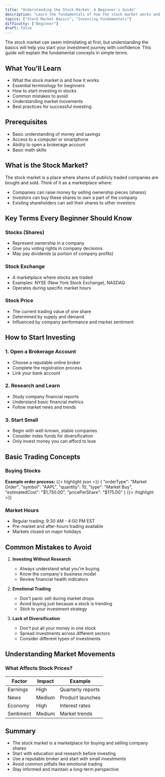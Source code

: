 ```yaml
---
title: "Understanding the Stock Market: A Beginner's Guide"
description: "Learn the fundamentals of how the stock market works and start your investment journey"
topics: ["Stock Market Basics", "Investing Fundamentals"]
difficulty: ["Beginner"]
draft: false
---
```

The stock market can seem intimidating at first, but understanding the basics will help you start your investment journey with confidence. This guide will explain the fundamental concepts in simple terms.

## What You'll Learn

- What the stock market is and how it works
- Essential terminology for beginners
- How to start investing in stocks
- Common mistakes to avoid
- Understanding market movements
- Best practices for successful investing

## Prerequisites

- Basic understanding of money and savings
- Access to a computer or smartphone
- Ability to open a brokerage account
- Basic math skills

## What is the Stock Market?

The stock market is a place where shares of publicly traded companies are bought and sold. Think of it as a marketplace where:

- Companies can raise money by selling ownership pieces (shares)
- Investors can buy these shares to own a part of the company
- Existing shareholders can sell their shares to other investors

## Key Terms Every Beginner Should Know

### Stocks (Shares)

- Represent ownership in a company
- Give you voting rights in company decisions
- May pay dividends (a portion of company profits)

### Stock Exchange

- A marketplace where stocks are traded
- Examples: NYSE (New York Stock Exchange), NASDAQ
- Operates during specific market hours

### Stock Price

- The current trading value of one share
- Determined by supply and demand
- Influenced by company performance and market sentiment

## How to Start Investing

### 1. Open a Brokerage Account

- Choose a reputable online broker
- Complete the registration process
- Link your bank account

### 2. Research and Learn

- Study company financial reports
- Understand basic financial metrics
- Follow market news and trends

### 3. Start Small

- Begin with well-known, stable companies
- Consider index funds for diversification
- Only invest money you can afford to lose

## Basic Trading Concepts

### Buying Stocks

**Example order process:**
{{< highlight json >}}
{
    "orderType": "Market Order",
    "symbol": "AAPL",
    "quantity": 10,
    "type": "Market Buy",
    "estimatedCost": "$1,750.00",
    "pricePerShare": "$175.00"
}
{{< /highlight >}}

### Market Hours

- Regular trading: 9:30 AM - 4:00 PM EST
- Pre-market and after-hours trading available
- Markets closed on major holidays

## Common Mistakes to Avoid

1. **Investing Without Research**
   - Always understand what you're buying
   - Know the company's business model
   - Review financial health indicators

2. **Emotional Trading**
   - Don't panic sell during market drops
   - Avoid buying just because a stock is trending
   - Stick to your investment strategy

3. **Lack of Diversification**
   - Don't put all your money in one stock
   - Spread investments across different sectors
   - Consider different types of investments

## Understanding Market Movements

### What Affects Stock Prices?

| Factor    | Impact  | Example           |
|-----------|---------|-------------------|
| Earnings  | High    | Quarterly reports |
| News      | Medium  | Product launches  |
| Economy   | High    | Interest rates    |
| Sentiment | Medium  | Market trends     |

## Summary

- The stock market is a marketplace for buying and selling company shares
- Start with education and research before investing
- Use a reputable broker and start with small investments
- Avoid common pitfalls like emotional trading
- Stay informed and maintain a long-term perspective
